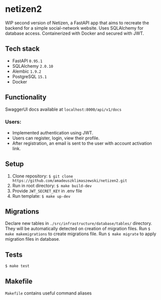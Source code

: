 # netizen2
WIP second version of Netizen, a FastAPI app that aims to recreate the backend for a simple social-network website. Uses SQLAlchemy for database access. Containerized with Docker and secured with JWT.

## Tech stack
* FastAPI `0.95.1`
* SQLAlchemy `2.0.10`
* Alembic `1.9.2`
* PostgreSQL `15.1`
* Docker

## Functionality
SwaggerUI docs available at `localhost:8000/api/v1/docs`
### Users:
* Implemented authentication using JWT.
* Users can register, login, view their profile.
* After registration, an email is sent to the user with account activation link.

## Setup
1. Clone repository:
`$ git clone https://github.com/amadeuszklimaszewski/netizen2.git`
2. Run in root directory:
`$ make build-dev`
3. Provide `JWT_SECRET_KEY` in .env file
4. Run template: `$ make up-dev`


## Migrations
Declare new tables in `./src/infrastructure/database/tables/` directory. They will be automatically detected on creation of migration files.
Run `$ make makemigrations` to create migrations file.
Run `$ make migrate` to apply migration files in database.


## Tests
`$ make test`


## Makefile
`Makefile` contains useful command aliases
